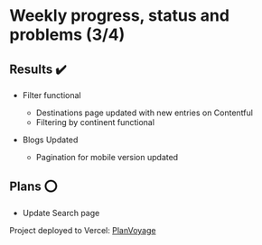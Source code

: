 # Weekly progress, status and problems (3/4)

## Results ✔️

- Filter functional
   - Destinations page updated with new entries on Contentful
   - Filtering by continent functional

- Blogs Updated
   - Pagination for mobile version updated

## Plans ⭕

- Update Search page

Project deployed to Vercel: [PlanVoyage](https://planvoyage.vercel.app/)
